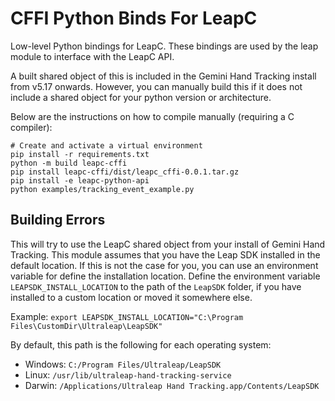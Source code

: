 CFFI Python Binds For LeapC
===========================

Low-level Python bindings for LeapC. These bindings are used by the leap module to interface with the LeapC API.

A built shared object of this is included in the Gemini Hand Tracking install from v5.17 onwards. However, you can 
manually build this if it does not include a shared object for your python version or architecture. 

Below are the instructions on how to compile manually (requiring a C compiler):

```
# Create and activate a virtual environment
pip install -r requirements.txt
python -m build leapc-cffi
pip install leapc-cffi/dist/leapc_cffi-0.0.1.tar.gz
pip install -e leapc-python-api
python examples/tracking_event_example.py
```

Building Errors
---------------

This will try to use the LeapC shared object from your install of Gemini Hand Tracking. This module assumes that you 
have the Leap SDK installed in the default location. If this is not the case for you, you can use an environment 
variable for define the installation location. Define the environment variable `LEAPSDK_INSTALL_LOCATION` to the path of
the `LeapSDK` folder, if you have installed to a custom location or moved it somewhere else.

Example:
`export LEAPSDK_INSTALL_LOCATION="C:\Program Files\CustomDir\Ultraleap\LeapSDK"`

By default, this path is the following for each operating system:
- Windows: `C:/Program Files/Ultraleap/LeapSDK`
- Linux: `/usr/lib/ultraleap-hand-tracking-service`
- Darwin: `/Applications/Ultraleap Hand Tracking.app/Contents/LeapSDK`
